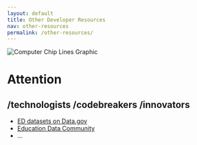```yaml
---
layout: default
title: Other Developer Resources
nav: other-resources
permalink: /other-resources/
---
```



<img class="chipLines" src="https://pages.18f.gov/ED-Developer-Hub/static/img/chipLines.svg" alt="Computer Chip Lines Graphic">
<h1 class="displayFont1">Attention</h1>
<h2 class="displayFont2">
  /technologists  
  /codebreakers  
  /innovators
</h2>






* [ED datasets on Data.gov](https://catalog.data.gov/dataset?q=organization:((ed-gov)+OR+(ope-ed-gov)+OR+(osers-ed-gov)+OR+(fsa-ed-gov)+OR+(ovae-ed-gov)+OR+(ocr-ed-gov)+OR+(nces-ed-gov)+OR+(ies-ed-gov)+OR+(oha-ed-gov)+OR+(oii-ed-gov))#topic=uncategorized_navigation)
* [Education Data Community](http://www.data.gov/education)
* ...
